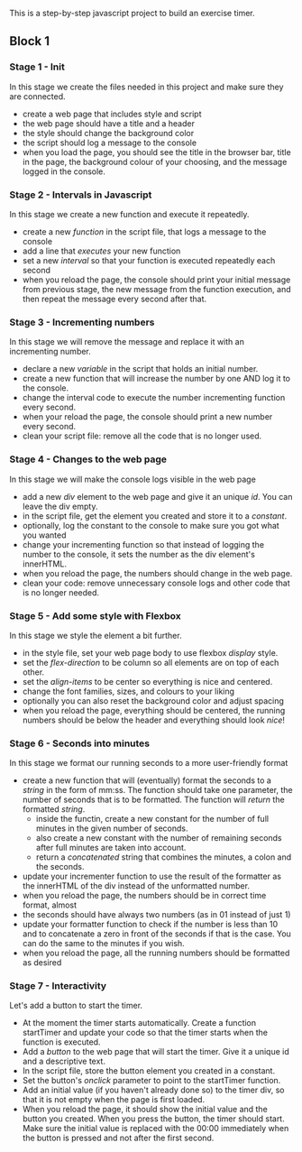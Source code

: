 This is a step-by-step javascript project to build an exercise timer.

## Block 1

### Stage 1 - Init
In this stage we create the files needed in this project and make sure they are connected.

- create a web page that includes style and script
- the web page should have a title and a header
- the style should change the background color
- the script should log a message to the console
- when you load the page, you should see the title in the browser bar, title in the page, the background colour of your choosing, and the message logged in the console.

### Stage 2 - Intervals in Javascript
In this stage we create a new function and execute it repeatedly.

- create a new _function_ in the script file, that logs a message to the console
- add a line that _executes_ your new function
- set a new _interval_ so that your function is executed repeatedly each second
- when you reload the page, the console should print your initial message from previous stage, the new message from the function execution, and then repeat the message every second after that.

### Stage 3 - Incrementing numbers
In this stage we will remove the message and replace it with an incrementing number.

- declare a new _variable_ in the script that holds an initial number.
- create a new function that will increase the number by one AND log it to the console.
- change the interval code to execute the number incrementing function every second.
- when your reload the page, the console should print a new number every second.
- clean your script file: remove all the code that is no longer used.

### Stage 4 - Changes to the web page
In this stage we will make the console logs visible in the web page

- add a new _div_ element to the web page and give it an unique _id_. You can leave the div empty.
- in the script file, get the element you created and store it to a _constant_.
- optionally, log the constant to the console to make sure you got what you wanted
- change your incrementing function so that instead of logging the number to the console, it sets the number as the div element's innerHTML.
- when you reload the page, the numbers should change in the web page.
- clean your code: remove unnecessary console logs and other code that is no longer needed.

### Stage 5 - Add some style with Flexbox
In this stage we style the element a bit further.

- in the style file, set your web page body to use flexbox _display_ style.
- set the _flex-direction_ to be column so all elements are on top of each other.
- set the _align-items_ to be center so everything is nice and centered.
- change the font families, sizes, and colours to your liking
- optionally you can also reset the background color and adjust spacing
- when you reload the page, everything should be centered, the running numbers should be below the header and everything should look _nice_!

### Stage 6 - Seconds into minutes
In this stage we format our running seconds to a more user-friendly format

- create a new function that will (eventually) format the seconds to a _string_ in the form of mm:ss. The function should take one parameter, the number of seconds that is to be formatted. The function will _return_ the formatted _string_.
    - inside the functin, create a new constant for the number of full minutes in the given number of seconds.
    - also create a new constant with the number of remaining seconds after full minutes are taken into account.
    - return a _concatenated_ string that combines the minutes, a colon and the seconds.
- update your incrementer function to use the result of the formatter as the innerHTML of the div instead of the unformatted number.
- when you reload the page, the numbers should be in correct time format, almost
- the seconds should have always two numbers (as in 01 instead of just 1)
- update your formatter function to check if the number is less than 10 and to concatenate a zero in front of the seconds if that is the case. You can do the same to the minutes if you wish.
- when you reload the page, all the running numbers should be formatted as desired

### Stage 7 - Interactivity
Let's add a button to start the timer.

- At the moment the timer starts automatically. Create a function startTimer and update your code so that the timer starts when the function is executed.
- Add a _button_ to the web page that will start the timer. Give it a unique id and a descriptive text.
- In the script file, store the button element you created in a constant.
- Set the button's _onclick_ parameter to point to the startTimer function.
- Add an initial value (if you haven't already done so) to the timer div, so that it is not empty when the page is first loaded.
- When you reload the page, it should show the initial value and the button you created. When you press the button, the timer should start. Make sure the initial value is replaced with the 00:00 immediately when the button is pressed and not after the first second.

